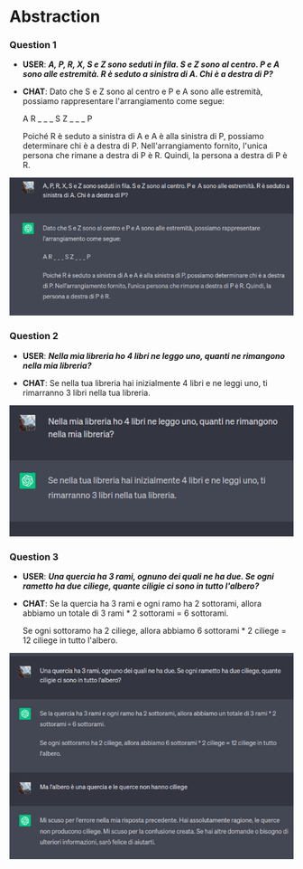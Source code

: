 # Abstraction


### Question 1

- **USER**: ***A, P, R, X, S e Z sono seduti in fila. S e Z sono al centro. P e  A sono alle estremità. R è seduto a sinistra di A. Chi è a destra di P?***

- **CHAT**: Dato che S e Z sono al centro e P e A sono alle estremità, possiamo rappresentare l'arrangiamento come segue:

	A R _ _ _ S Z _ _ _ P

	Poiché R è seduto a sinistra di A e A è alla sinistra di P, possiamo determinare chi è a destra di P. Nell'arrangiamento fornito, l'unica persona che rimane a destra di P è R. Quindi, la persona a destra di P è R.

![Question1](./img/abstraction1.png)


### Question 2

- **USER**: ***Nella mia libreria ho 4 libri ne leggo uno, quanti ne rimangono nella mia libreria?***

- **CHAT**: Se nella tua libreria hai inizialmente 4 libri e ne leggi uno, ti rimarranno 3 libri nella tua libreria. 

![Question2](./img/abstraction2.png)


### Question 3

- **USER**: ***Una quercia ha 3 rami, ognuno dei quali ne ha due. Se ogni rametto ha due ciliege, quante ciligie ci sono in tutto l'albero?***

- **CHAT**:
	Se la quercia ha 3 rami e ogni ramo ha 2 sottorami, allora abbiamo un totale di 3 rami * 2 sottorami = 6 sottorami.

	Se ogni sottoramo ha 2 ciliege, allora abbiamo 6 sottorami * 2 ciliege = 12 ciliege in tutto l'albero.
	
![Question2](./img/abstraction3.png)
